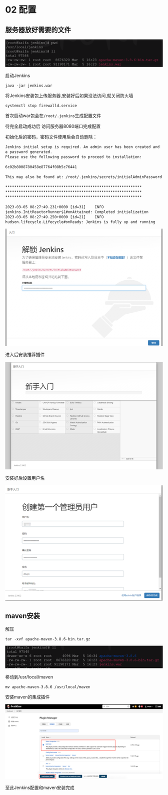 # 02 配置



## 服务器放好需要的文件

![image-20230305162652481](./images/image-20230305162652481.png)



启动Jenkins

```
java -jar jenkins.war 
```



将Jenkins安装包上传服务器,安装好后如果没法访问,就关闭防火墙

```
systemctl stop firewalld.service
```

首次启动war包会在`/root/.jenkins`生成配置文件

待完全启动成功后 访问服务器8080端口完成配置

初始化后的密码，密码文件使用后会自动删除：



```
Jenkins initial setup is required. An admin user has been created and a password generated.
Please use the following password to proceed to installation:

6c02b8008780458e87764f08b5c76441

This may also be found at: /root/.jenkins/secrets/initialAdminPassword

*************************************************************
*************************************************************
*************************************************************

2023-03-05 08:27:49.231+0000 [id=31]    INFO    jenkins.InitReactorRunner$1#onAttained: Completed initialization
2023-03-05 08:27:49.250+0000 [id=21]    INFO    hudson.lifecycle.Lifecycle#onReady: Jenkins is fully up and running
```

<img src="./images/image-20230305162913805.png" alt="image-20230305162913805" style="zoom:50%;" />

进入后安装推荐插件

![image-20230305163105647](./images/image-20230305163105647.png)

安装好后设置用户名

![image-20230305163726883](./images/image-20230305163726883.png)





## maven安装

解压

```shell
tar -xvf apache-maven-3.8.6-bin.tar.gz 
```

![image-20230305163422860](./images/image-20230305163422860.png)



移动到/usr/local/maven

```
mv apache-maven-3.8.6 /usr/local/maven
```







安装maven的集成插件

![image-20230305164349510](./images/image-20230305164349510.png)





至此Jenkins配置和maven安装完成
